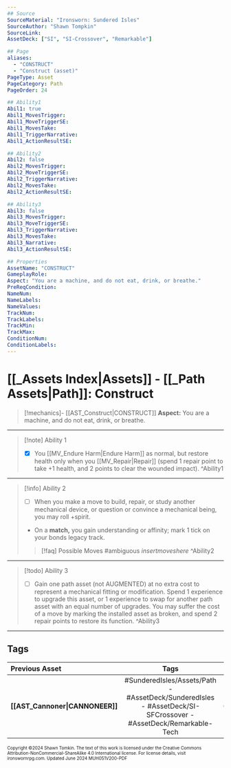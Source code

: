 ```yaml
---
## Source
SourceMaterial: "Ironsworn: Sundered Isles"
SourceAuthor: "Shawn Tompkin"
SourceLink: 
AssetDeck: ["SI", "SI-Crossover", "Remarkable"]

## Page
aliases:
  - "CONSTRUCT"
  - "Construct (asset)"
PageType: Asset
PageCategory: Path
PageOrder: 24

## Ability1
Abil1: true
Abil1_MovesTrigger: 
Abil1_MoveTriggerSE: 
Abil1_MovesTake: 
Abil1_TriggerNarrative: 
Abil1_ActionResultSE: 

## Ability2
Abil2: false
Abil2_MovesTrigger: 
Abil2_MoveTriggerSE: 
Abil2_TriggerNarrative: 
Abil2_MovesTake: 
Abil2_ActionResultSE: 

## Ability3
Abil3: false
Abil3_MovesTrigger: 
Abil3_MoveTriggerSE: 
Abil3_TriggerNarrative: 
Abil3_MovesTake: 
Abil3_Narrative: 
Abil3_ActionResultSE: 

## Properties
AssetName: "CONSTRUCT"
GameplayRole: 
Aspect: "You are a machine, and do not eat, drink, or breathe."
PreReqCondition: 
NameNum: 
NameLabels: 
NameValues: 
TrackNum: 
TrackLabels: 
TrackMin: 
TrackMax: 
ConditionNum: 
ConditionLabels: 
---
```

# [[_Assets Index|Assets]] - [[_Path Assets|Path]]: Construct

> [!mechanics]- [[AST_Construct|CONSTRUCT]]
> **Aspect:** You are a machine, and do not eat, drink, or breathe.

___
> [!note] Ability 1
> - [x] You [[MV_Endure Harm|Endure Harm]] as normal, but restore health only when you [[MV_Repair|Repair]] (spend 1 repair point to take +1 health, and 2 points to clear the wounded impact). ^Ability1
___
> [!info] Ability 2
> - [ ] When you make a move to build, repair, or study another mechanical device, or question or convince a mechanical being, you may roll +spirit.
> - On a **match,** you gain understanding or affinity; mark 1 tick on your bonds legacy track. 
> > [!faq] Possible Moves
> > #ambiguous _insertmoveshere_ ^Ability2
___
> [!todo] Ability 3
> - [ ] Gain one path asset (not AUGMENTED) at no extra cost to represent a mechanical fitting or modification.
> Spend 1 experience to upgrade this asset, or 1 experience to swap for another path asset with an equal number of upgrades.
> You may suffer the cost of a move by marking the installed asset as broken, and spend 2 repair points to restore its function. ^Ability3
___
## Tags

| Previous Asset | Tags | Next Asset |
| :--- | :---: | ---: |
| **[[AST_Cannoner\|CANNONEER]]** | #SunderedIsles/Assets/Path - #AssetDeck/SunderedIsles - #AssetDeck/SI-SFCrossover - #AssetDeck/Remarkable-Tech | **[[AST_Crew Commander\|CREW COMMANDER]]** |

<font size=-2>Copyright ©2024 Shawn Tomkin. The text of this work is licensed under the Creative Commons Attribution-NonCommercial-ShareAlike 4.0 International license. For license details, visit ironswornrpg.com. Updated June 2024 MUH051V200-PDF</font>